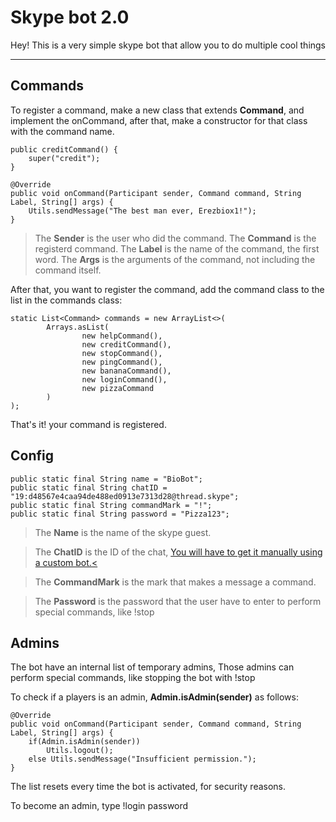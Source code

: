 Skype bot 2.0
===================


Hey!
This is a very simple skype bot that allow you to do multiple cool things

----------

Commands
-------------

To register a command, make a new class that extends **Command**, and implement the onCommand,
after that, make a constructor for that class with the command name.  

    public creditCommand() {
        super("credit");
    }
    
    @Override
    public void onCommand(Participant sender, Command command, String Label, String[] args) {
        Utils.sendMessage("The best man ever, Erezbiox1!");
    }

> The **Sender** is the user who did the command.
> The **Command** is the registerd command.
> The **Label** is the name of the command, the first word.
> The **Args** is the arguments of the command, not including the command itself. 

After that, you want to register the command, add the command class to the list in the commands class:

    static List<Command> commands = new ArrayList<>(
            Arrays.asList(
                    new helpCommand(),
                    new creditCommand(),
                    new stopCommand(),
                    new pingCommand(),
                    new bananaCommand(),
                    new loginCommand(),
                    new pizzaCommand
            )
    );


That's it! your command is registered.

Config
-------------

    public static final String name = "BioBot";
    public static final String chatID =         "19:d48567e4caa94de488ed0913e7313d28@thread.skype";
    public static final String commandMark = "!";
    public static final String password = "Pizza123";

> The **Name** is the name of the skype guest.       

> The **ChatID** is the ID of the chat, [You will have to get it manually using a custom bot.<](https://github.com/Erezbiox1/SkypeChatID)  

> The **CommandMark** is the mark that makes a message a command.    

> The **Password** is the password that the user have to enter to perform special commands, like !stop    

Admins
-------------

The bot have an internal list of temporary admins, Those admins can perform special commands, like stopping the bot with !stop

To check if a players is an admin, **Admin.isAdmin(sender)** as follows:

    @Override
    public void onCommand(Participant sender, Command command, String Label, String[] args) {
        if(Admin.isAdmin(sender))
            Utils.logout();
        else Utils.sendMessage("Insufficient permission.");
    }


The list resets every time the bot is activated, for security reasons.

To become an admin, type !login password
 
